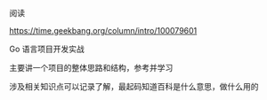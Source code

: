 


阅读

https://time.geekbang.org/column/intro/100079601


Go 语言项目开发实战

主要讲一个项目的整体思路和结构，参考并学习

涉及相关知识点可以记录了解，最起码知道百科是什么意思，做什么用的



